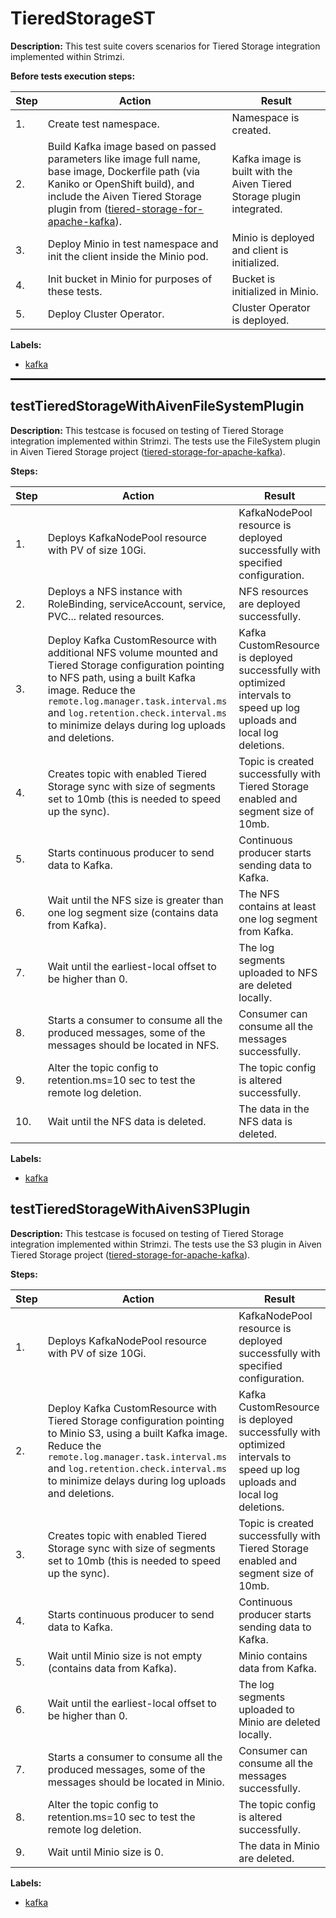 # TieredStorageST

**Description:** This test suite covers scenarios for Tiered Storage integration implemented within Strimzi.

**Before tests execution steps:**

| Step | Action | Result |
| - | - | - |
| 1. | Create test namespace. | Namespace is created. |
| 2. | Build Kafka image based on passed parameters like image full name, base image, Dockerfile path (via Kaniko or OpenShift build), and include the Aiven Tiered Storage plugin from (<a href="https://github.com/Aiven-Open/tiered-storage-for-apache-kafka/tree/main">tiered-storage-for-apache-kafka</a>). | Kafka image is built with the Aiven Tiered Storage plugin integrated. |
| 3. | Deploy Minio in test namespace and init the client inside the Minio pod. | Minio is deployed and client is initialized. |
| 4. | Init bucket in Minio for purposes of these tests. | Bucket is initialized in Minio. |
| 5. | Deploy Cluster Operator. | Cluster Operator is deployed. |

**Labels:**

* [kafka](labels/kafka.md)

<hr style="border:1px solid">

## testTieredStorageWithAivenFileSystemPlugin

**Description:** This testcase is focused on testing of Tiered Storage integration implemented within Strimzi. The tests use the FileSystem plugin in Aiven Tiered Storage project (<a href="https://github.com/Aiven-Open/tiered-storage-for-apache-kafka/tree/main">tiered-storage-for-apache-kafka</a>).

**Steps:**

| Step | Action | Result |
| - | - | - |
| 1. | Deploys KafkaNodePool resource with PV of size 10Gi. | KafkaNodePool resource is deployed successfully with specified configuration. |
| 2. | Deploys a NFS instance with RoleBinding, serviceAccount, service, PVC... related resources. | NFS resources are deployed successfully. |
| 3. | Deploy Kafka CustomResource with additional NFS volume mounted and Tiered Storage configuration pointing to NFS path, using a built Kafka image. Reduce the `remote.log.manager.task.interval.ms` and `log.retention.check.interval.ms` to minimize delays during log uploads and deletions. | Kafka CustomResource is deployed successfully with optimized intervals to speed up log uploads and local log deletions. |
| 4. | Creates topic with enabled Tiered Storage sync with size of segments set to 10mb (this is needed to speed up the sync). | Topic is created successfully with Tiered Storage enabled and segment size of 10mb. |
| 5. | Starts continuous producer to send data to Kafka. | Continuous producer starts sending data to Kafka. |
| 6. | Wait until the NFS size is greater than one log segment size (contains data from Kafka). | The NFS contains at least one log segment from Kafka. |
| 7. | Wait until the earliest-local offset to be higher than 0. | The log segments uploaded to NFS are deleted locally. |
| 8. | Starts a consumer to consume all the produced messages, some of the messages should be located in NFS. | Consumer can consume all the messages successfully. |
| 9. | Alter the topic config to retention.ms=10 sec to test the remote log deletion. | The topic config is altered successfully. |
| 10. | Wait until the NFS data is deleted. | The data in the NFS data is deleted. |

**Labels:**

* [kafka](labels/kafka.md)


## testTieredStorageWithAivenS3Plugin

**Description:** This testcase is focused on testing of Tiered Storage integration implemented within Strimzi. The tests use the S3 plugin in Aiven Tiered Storage project (<a href="https://github.com/Aiven-Open/tiered-storage-for-apache-kafka/tree/main">tiered-storage-for-apache-kafka</a>).

**Steps:**

| Step | Action | Result |
| - | - | - |
| 1. | Deploys KafkaNodePool resource with PV of size 10Gi. | KafkaNodePool resource is deployed successfully with specified configuration. |
| 2. | Deploy Kafka CustomResource with Tiered Storage configuration pointing to Minio S3, using a built Kafka image. Reduce the `remote.log.manager.task.interval.ms` and `log.retention.check.interval.ms` to minimize delays during log uploads and deletions. | Kafka CustomResource is deployed successfully with optimized intervals to speed up log uploads and local log deletions. |
| 3. | Creates topic with enabled Tiered Storage sync with size of segments set to 10mb (this is needed to speed up the sync). | Topic is created successfully with Tiered Storage enabled and segment size of 10mb. |
| 4. | Starts continuous producer to send data to Kafka. | Continuous producer starts sending data to Kafka. |
| 5. | Wait until Minio size is not empty (contains data from Kafka). | Minio contains data from Kafka. |
| 6. | Wait until the earliest-local offset to be higher than 0. | The log segments uploaded to Minio are deleted locally. |
| 7. | Starts a consumer to consume all the produced messages, some of the messages should be located in Minio. | Consumer can consume all the messages successfully. |
| 8. | Alter the topic config to retention.ms=10 sec to test the remote log deletion. | The topic config is altered successfully. |
| 9. | Wait until Minio size is 0. | The data in Minio are deleted. |

**Labels:**

* [kafka](labels/kafka.md)

